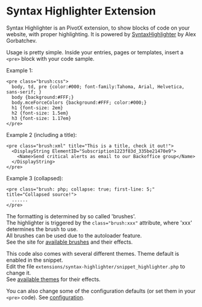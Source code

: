 Syntax Highlighter Extension
============================

Syntax Highlighter is an PivotX extension, to show blocks of code on your
website, with proper highlighting. It is powered by 
<a href="http://alexgorbatchev.com/SyntaxHighlighter" target="_blank">SyntaxHighlighter</a>
by Alex Gorbatchev. 

Usage is pretty simple. Inside your entries, pages or templates, insert a
`<pre>` block with your code sample.

Example 1:

    <pre class="brush:css">
      body, td, pre {color:#000; font-family:Tahoma, Arial, Helvetica, sans-serif; }
      body {background:#FFF;}
      body.mceForceColors {background:#FFF; color:#000;}
      h1 {font-size: 2em}
      h2 {font-size: 1.5em}
      h3 {font-size: 1.17em}
    </pre>

Example 2 (including a title):

    <pre class="brush:xml" title="This is a title, check it out!">
      <DisplayString ElementID="Subscription1223f83d_335be21470e9">
        <Name>Send critical alerts as email to our Backoffice group</Name>
      </DisplayString>
    </pre>

Example 3 (collapsed):

    <pre class="brush: php; collapse: true; first-line: 5;" title="Collapsed source!">
      ......
    </pre>

The formatting is determined by so called 'brushes'.  
The highlighter is triggered by the `class="brush:xxx"` attribute, where 'xxx' determines the
brush to use.  
All brushes can be used due to the autoloader feature.  
See the site for 
<a href="http://alexgorbatchev.com/SyntaxHighlighter/manual/brushes/"
target="_blank">available brushes</a> and their effects.

This code also comes with several different themes. Theme default is enabled in the snippet.  
Edit the file `extensions/syntax-highlighter/snippet_highlighter.php` to change it.  
See <a href="http://alexgorbatchev.com/SyntaxHighlighter/manual/themes/"
target="_blank">available themes</a> for their effects.

You can also change some of the configuration defaults (or set them in your `<pre>` code). See <a href="http://alexgorbatchev.com/SyntaxHighlighter/manual/configuration/"
target="_blank">configuration</a>.

